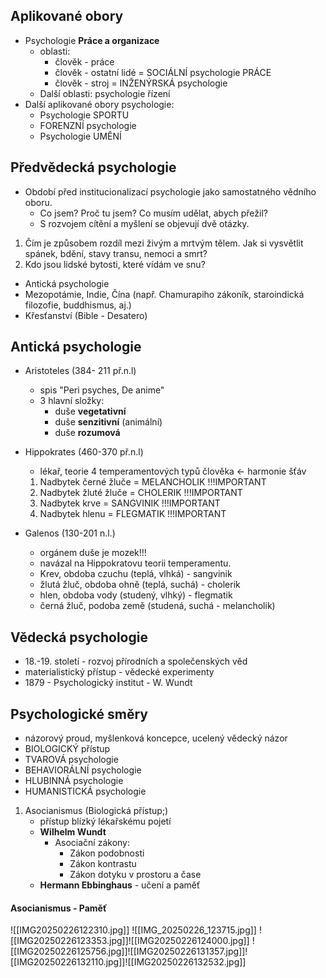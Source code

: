 ## Aplikované obory
- Psychologie **Práce a organizace**
	- oblasti:
		- člověk - práce
		- člověk - ostatní lidé = SOCIÁLNÍ psychologie PRÁCE
		- člověk - stroj = INŽENÝRSKÁ psychologie
	- Další oblasti: psychologie řízení
- Další aplikované obory psychologie:
	- Psychologie SPORTU
	- FORENZNÍ psychologie
	- Psychologie UMĚNÍ
## Předvědecká psychologie
- Období před institucionalizací psychologie jako samostatného vědního oboru.
	- Co jsem? Proč tu jsem? Co musím udělat, abych přežil?
	- S rozvojem cítění a myšlení se objevují dvě otázky.
1) Čím je způsobem rozdíl mezi živým a mrtvým tělem. Jak si vysvětlit spánek, bdění, stavy transu, nemoci a smrt?
2) Kdo jsou lidské bytosti, které vídám ve snu?
- Antická psychologie
- Mezopotámie, Indie, Čína (např. Chamurapiho zákoník, staroindická filozofie, buddhismus, aj.)
- Křesťanství (Bible - Desatero)
## Antická psychologie
- Aristoteles (384- 211 př.n.l)
	- spis "Peri psyches, De anime"
	- 3 hlavní složky:
		- duše **vegetativní**
		- duše **senzitivní** (animální)
		- duše **rozumová**
- Hippokrates (460-370 př.n.l)
	- lékař, teorie 4 temperamentových typů člověka <- harmonie šťáv
	1) Nadbytek černé žluče = MELANCHOLIK !!!IMPORTANT
	2) Nadbytek žluté žluče = CHOLERIK !!!IMPORTANT
	3) Nadbytek krve = SANGVINIK !!!IMPORTANT
	4) Nadbytek hlenu = FLEGMATIK !!!IMPORTANT

- Galenos (130-201 n.l.)
	- orgánem duše je mozek!!!
	- navázal na Hippokratovu teorii temperamentu.
	- Krev, obdoba czuchu (teplá, vlhká) - sangvinik
	- žlutá žluč, obdoba ohně (teplá, suchá) - cholerik
	- hlen, obdoba vody (studený, vlhký) - flegmatik
	- černá žluč, podoba země (studená, suchá - melancholik)
## Vědecká psychologie
- 18.-19. století - rozvoj přírodních a společenských věd
- materialistický přístup - vědecké experimenty
- 1879 - Psychologický institut - W. Wundt
## Psychologické směry
- názorový proud, myšlenková koncepce, ucelený vědecký názor
- BIOLOGICKÝ přístup
- TVAROVÁ psychologie
- BEHAVIORÁLNÍ psychologie
- HLUBINNÁ psychologie
- HUMANISTICKÁ psychologie
1) Asocianismus (Biologická přístup;)
	- přístup blízký lékařskému pojetí
	- **Wilhelm Wundt**
		- Asociační zákony:
			- Zákon podobnosti
			- Zákon kontrastu
			- Zákon dotyku v prostoru a čase
	- **Hermann Ebbinghaus** - učení a paměť
#### Asocianismus - Paměť
![[IMG20250226122310.jpg]]
![[IMG_20250226_123715.jpg]]
![[IMG20250226123353.jpg]]![[IMG20250226124000.jpg]]
![[IMG20250226125756.jpg]]![[IMG20250226131357.jpg]]![[IMG20250226132110.jpg]]![[IMG20250226132532.jpg]]
